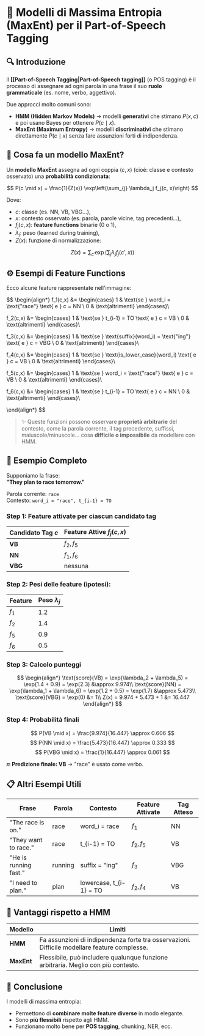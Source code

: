 # 🌟 Modelli di Massima Entropia (MaxEnt) per il Part-of-Speech Tagging

## 🔍 Introduzione

Il **[[Part-of-Speech Tagging|Part-of-Speech tagging]]** (o POS tagging) è il processo di assegnare ad ogni parola in una frase il suo **ruolo grammaticale** (es. nome, verbo, aggettivo).

Due approcci molto comuni sono:
- **HMM (Hidden Markov Models)** → modelli **generativi** che stimano $P(x, c)$ e poi usano Bayes per ottenere $P(c \mid x)$.
- **MaxEnt (Maximum Entropy)** → modelli **discriminativi** che stimano direttamente $P(c \mid x)$ senza fare assunzioni forti di indipendenza.

## 🧠 Cosa fa un modello MaxEnt?

Un **modello MaxEnt** assegna ad ogni coppia $(c, x)$ (cioè: classe e contesto osservato) una **probabilità condizionata**:

$$
P(c \mid x) = \frac{1}{Z(x)} \exp\left(\sum_{j} \lambda_j f_j(c, x)\right)
$$

Dove:
- $c$: classe (es. NN, VB, VBG...),
- $x$: contesto osservato (es. parola, parole vicine, tag precedenti...),
- $f_j(c, x)$: **feature functions** binarie (0 o 1),
- $\lambda_j$: peso (learned during training),
- $Z(x)$: funzione di normalizzazione:

$$
Z(x) = \sum_{c'} \exp\left(\sum_j \lambda_j f_j(c', x)\right)
$$

## ⚙️ Esempi di Feature Functions

Ecco alcune feature rappresentate nell'immagine:

$$
\begin{align*}
f_1(c,x) &= 
\begin{cases}
1 & \text{se } word_i = \text{"race"} \text{ e } c = NN \\
0 & \text{altrimenti}
\end{cases}\\

f_2(c,x) &= 
\begin{cases}
1 & \text{se } t_{i-1} = TO \text{ e } c = VB \\
0 & \text{altrimenti}
\end{cases}\\

f_3(c,x) &= 
\begin{cases}
1 & \text{se } \text{suffix}(word_i) = \text{"ing"} \text{ e } c = VBG \\
0 & \text{altrimenti}
\end{cases}\\

f_4(c,x) &= 
\begin{cases}
1 & \text{se } \text{is\_lower\_case}(word_i) \text{ e } c = VB \\
0 & \text{altrimenti}
\end{cases}\\

f_5(c,x) &= 
\begin{cases}
1 & \text{se } word_i = \text{"race"} \text{ e } c = VB \\
0 & \text{altrimenti}
\end{cases}\\

f_6(c,x) &= 
\begin{cases}
1 & \text{se } t_{i-1} = TO \text{ e } c = NN \\
0 & \text{altrimenti}
\end{cases}\\

\end{align*}
$$

> ✨ Queste funzioni possono osservare **proprietà arbitrarie** del contesto, come la parola corrente, il tag precedente, suffissi, maiuscole/minuscole... cosa **difficile o impossibile** da modellare con HMM.

## 📐 Esempio Completo

Supponiamo la frase:  
**"They plan to race tomorrow."**

Parola corrente: `race`  
Contesto: `word_i = "race", t_{i-1} = TO`

### Step 1: Feature attivate per ciascun candidato tag

| Candidato Tag $c$ | Feature Attive $f_j(c, x)$ |
|---------------------|------------------------------|
| **VB**              | $f_2, f_5$                 |
| **NN**              | $f_1, f_6$                 |
| **VBG**             | nessuna                      |

### Step 2: Pesi delle feature (ipotesi):

| Feature | Peso $\lambda_j$ |
|--------|--------------------|
| $f_1$ | 1.2                |
| $f_2$ | 1.4                |
| $f_5$ | 0.9                |
| $f_6$ | 0.5                |

### Step 3: Calcolo punteggi

$$
\begin{align*}
\text{score}(VB) = \exp(\lambda_2 + \lambda_5) = \exp(1.4 + 0.9) = \exp(2.3) &\approx 9.974\\
\text{score}(NN) = \exp(\lambda_1 + \lambda_6) = \exp(1.2 + 0.5) = \exp(1.7) &\approx 5.473\\
\text{score}(VBG) = \exp(0) &= 1\\
Z(x) = 9.974 + 5.473 + 1 &= 16.447
\end{align*}
$$

### Step 4: Probabilità finali

$$
P(VB \mid x) = \frac{9.974}{16.447} \approx 0.606
$$
$$
P(NN \mid x) = \frac{5.473}{16.447} \approx 0.333
$$
$$
P(VBG \mid x) = \frac{1}{16.447} \approx 0.061
$$

🔚 **Predizione finale: VB** → "race" è usato come verbo.

## 📋 Altri Esempi Utili

| Frase | Parola | Contesto | Feature Attivate | Tag Atteso |
|-------|--------|----------|------------------|------------|
| "The race is on." | race | word_i = race | $f_1$ | NN |
| "They want to race." | race | t_{i-1} = TO | $f_2, f_5$ | VB |
| "He is running fast." | running | suffix = "ing" | $f_3$ | VBG |
| "I need to plan." | plan | lowercase, t_{i-1} = TO | $f_2, f_4$ | VB |

## 🔁 Vantaggi rispetto a HMM

| Modello | Limiti |
|--------|--------|
| **HMM** | Fa assunzioni di indipendenza forte tra osservazioni. Difficile modellare feature complesse. |
| **MaxEnt** | Flessibile, può includere qualunque funzione arbitraria. Meglio con più contesto. |

## 🧠 Conclusione

I modelli di massima entropia:
- Permettono di **combinare molte feature diverse** in modo elegante.
- Sono **più flessibili** rispetto agli HMM.
- Funzionano molto bene per **POS tagging**, chunking, NER, ecc.
